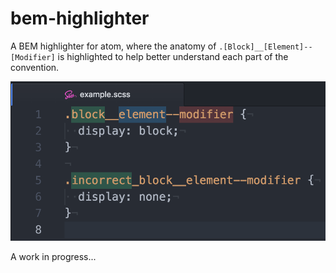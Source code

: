 # bem-highlighter
A BEM highlighter for atom, where the anatomy of `.[Block]__[Element]--[Modifier]` 
is highlighted to help better understand each part of the convention.

![Example](/resources/example.png)

A work in progress...
